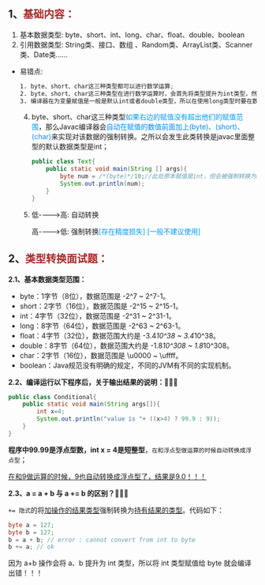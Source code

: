 ## 1、<span style="color:brown">基础内容：</span>

1. 基本数据类型:   byte、short、int、long、char、float、double、boolean
2. 引用数据类型:   String类、接口、数组 、Random类、ArrayList类、Scanner类、Date类......

- 易错点: 

   ```scss
   1. byte、short、char这三种类型都可以进行数学运算;
   2. byte、short、char这三种类型在进行数学运算时，会首先将类型提升为int类型，然后才进行计算;
   3. 编译器在为变量赋值是一般是默认int或者double类型，所以在使用long类型时要在数值后面加上大写的L或者在使用float类型时要在数值后面加上大写的F;
   ```

     4. byte、short、char这三种类型<font color="#0099ff">如果右边的赋值没有超出他们的赋值范围</font>，那么Javac编译器会<font color="#0088ff">自动在赋值的数值前面加上(byte)、(short)、(char)</font>来实现对该数据的强制转换。之所以会发生此类转换是javac里面整型的默认数据类型是int；
   
        ```java
        public class Text{
            public static void main(String [] args){
                byte num = /*(byte)*/10;//此处原本赋值是int，但会被强制转换为byte。
                System.out.println(num);
            }
        }
        ```

   5. 低---->高:  自动转换
   
      高---->低:   强制转换<font color="#0099ff">[存在精度损失] [一般不建议使用]</font>

## 2、<span style="color:brown">类型转换面试题：</span>

**2.1、基本数据类型范围：**

- byte：1字节（8位），数据范围是 -2^7 ~ 2^7-1。
- short：2字节（16位），数据范围是 -2^15 ~ 2^15-1。
- int：4字节（32位），数据范围是 -2^31 ~ 2^31-1。
- long：8字节（64位），数据范围是 -2^63 ~ 2^63-1。
- float：4字节（32位），数据范围大约是 -3.4*10^38 ~ 3.4*10^38。
- double：8字节（64位），数据范围大约是 -1.8*10^308 ~ 1.8*10^308。
- char：2字节（16位），数据范围是 \u0000 ~ \uffff。
- boolean：Java规范没有明确的规定，不同的JVM有不同的实现机制。

**2.2、编译运行以下程序后，关于输出结果的说明：**🚕🚕🚕

```java
public class Conditional{
	public static void main(String args[]){
		int x=4;
		System.out.println("value is "+ ((x>4) ? 99.9 : 9));
	}
}
```

**程序中99.99是浮点型数，int x = 4是短整型**，`在和浮点型做运算的时候自动转换成浮点型`；

<u>在和9做运算的时候，9也自动转换成浮点型了，结果是9.0！！！</u>

**2.3、a = a + b 与 a += b 的区别？**🎈🎈🎈

`+= 隐式`的将<u>加操作的结果类型</u>强制转换为<u>持有结果的类型</u>。代码如下：

```java
byte a = 127;
byte b = 127;
b = a + b; // error : cannot convert from int to byte
b += a; // ok
```

因为 a+b 操作会将 a、b 提升为 int 类型，所以将 int 类型赋值给 byte 就会编译出错！！！
